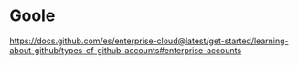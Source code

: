 # Goole
https://docs.github.com/es/enterprise-cloud@latest/get-started/learning-about-github/types-of-github-accounts#enterprise-accounts
